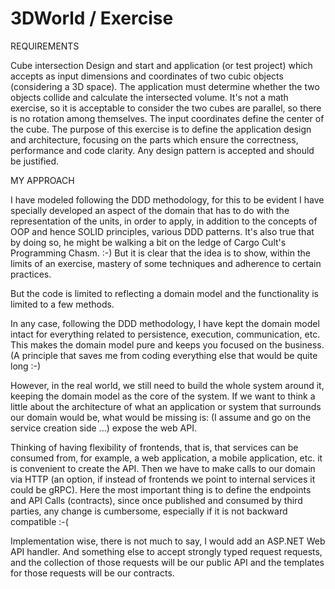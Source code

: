 # 3DWorld / Exercise

REQUIREMENTS

Cube intersection
Design and start and application (or test project) which accepts as input dimensions and coordinates of two cubic objects (considering a 3D space).
The application must determine whether the two objects collide and calculate the intersected volume.
It's not a math exercise, so it is acceptable to consider the two cubes are parallel, so there is no rotation among themselves.
The input coordinates define the center of the cube.
The purpose of this exercise is to define the application design and architecture, focusing on the parts which ensure the correctness, performance and code clarity. 
Any design pattern is accepted and should be justified.

MY APPROACH

I have modeled following the DDD methodology, for this to be evident I have specially developed an aspect of the domain that has to do with the representation of the units, in order to apply, in addition to the concepts of OOP and hence SOLID principles, various DDD patterns.
It's also true that by doing so, he might be walking a bit on the ledge of Cargo Cult's Programming Chasm. :-)
But it is clear that the idea is to show, within the limits of an exercise, mastery of some techniques and adherence to certain practices.

But the code is limited to reflecting a domain model and the functionality is limited to a few methods.

In any case, following the DDD methodology, I have kept the domain model intact for everything related to persistence, execution, communication, etc. 
This makes the domain model pure and keeps you focused on the business. (A principle that saves me from coding everything else that would be quite long :-)

However, in the real world, we still need to build the whole system around it, keeping the domain model as the core of the system.
If we want to think a little about the architecture of what an application or system that surrounds our domain would be, what would be missing is:
(I assume and go on the service creation side ...) expose the web API.

Thinking of having flexibility of frontends, that is, that services can be consumed from, for example, a web application, a mobile application, etc. it is convenient to create the API.
Then we have to make calls to our domain via HTTP (an option, if instead of frontends we point to internal services it could be gRPC).
Here the most important thing is to define the endpoints and API Calls (contracts), since once published and consumed by third parties, any change is cumbersome, especially if it is not backward compatible :-( 

Implementation wise, there is not much to say, I would add an ASP.NET Web API handler.
And something else to accept strongly typed request requests, and the collection of those requests will be our public API and the templates for those requests will be our contracts.
